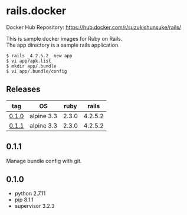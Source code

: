 # rails.docker

Docker Hub Repository: https://hub.docker.com/r/suzukishunsuke/rails/

This is sample docker images for Ruby on Rails.  
The app directory is a sample rails application.

```
$ rails _4.2.5.2_ new app
$ vi app/apk.list
$ mkdir app/.bundle
$ vi app/.bundle/config
```

## Releases

tag | OS | ruby | rails
--- | --- | --- | ---
[0.1.0](https://github.com/suzuki-shunsuke/rails.docker/blob/0.1.0/Dockerfile) | alpine 3.3 | 2.3.0 | 4.2.5.2
[0.1.1](https://github.com/suzuki-shunsuke/rails.docker/blob/0.1.1/Dockerfile) | alpine 3.3 | 2.3.0 | 4.2.5.2

## 0.1.1

Manage bundle config with git.

## 0.1.0

* python 2.7.11
* pip 8.1.1
* supervisor 3.2.3
